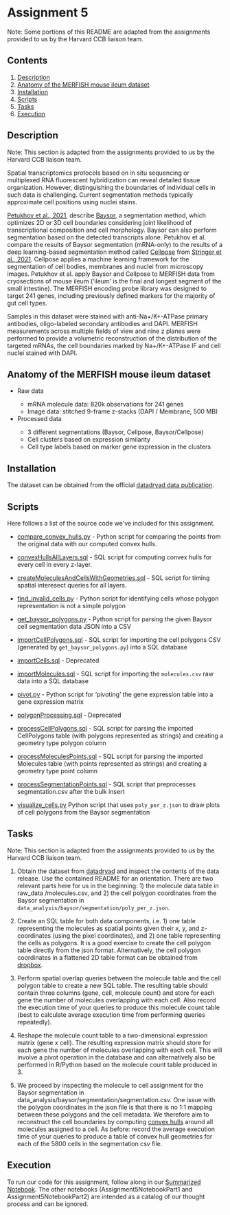 # Assignment 5 <a name="assignment5"></a>

Note: Some portions of this README are adapted from the assignments provided to us by the Harvard CCB liaison team.

## Contents

<ol>
<li><a href="#desc">Description</a></li>
<li><a href="#anat">Anatomy of the MERFISH mouse ileum dataset</a></li>
<li><a href="#inst">Installation</a></li>
<li><a href="#scripts">Scripts</a></li>
<li><a href="#tasks">Tasks</a></li>
<li><a href="#exec">Execution</a></li>
</ol>

## Description <a name="desc"></a>

Note: This section is adapted from the assignments provided to us by the Harvard CCB liaison team.

Spatial transcriptomics protocols based on in situ sequencing or multiplexed RNA fluorescent hybridization can reveal detailed tissue organization. However, distinguishing the boundaries of individual cells in such data is challenging. Current segmentation methods typically approximate cell positions using nuclei stains.

[Petukhov et al., 2021](https://doi.org/10.1038/s41587-021-01044-w), describe [Baysor](https://github.com/kharchenkolab/Baysor), a segmentation method, which optimizes 2D or 3D cell boundaries considering joint likelihood of transcriptional composition and cell morphology. Baysor can also perform segmentation based on the detected transcripts alone.
Petukhov et al. compare the results of Baysor segmentation (mRNA-only) to the results of a deep learning-based segmentation method called [Cellpose](https://github.com/MouseLand/cellpose) from [Stringer et al., 2021](https://doi.org/10.1038/s41592-020-01018-x). Cellpose applies a machine learning framework for the segmentation of cell bodies, membranes and nuclei from microscopy images.
Petukhov et al. apply Baysor and Cellpose to MERFISH data from cryosections of mouse ileum (‘ileum’ is the final and longest segment of the small intestine). The MERFISH encoding probe library was designed to target 241 genes, including previously defined markers for the majority of gut cell types.

Samples in this dataset were stained with anti-Na+/K+-ATPase primary antibodies, oligo-labeled secondary antibodies and DAPI. MERFISH measurements across multiple fields of view and nine z planes were performed to provide a volumetric reconstruction of the distribution of the targeted mRNAs, the cell boundaries marked by Na+/K+-ATPase IF and cell nuclei stained with DAPI.

## Anatomy of the MERFISH mouse ileum dataset <a name="anat"></a>
<ul>
<li> Raw data </li>  
<ul>
<li> mRNA molecule data: 820k observations for 241 genes  </li>
<li> Image data: stitched 9-frame z-stacks (DAPI / Membrane, 500 MB) </li>
</ul>

<li> Processed data </li>
<ul>
<li> 3 different segmentations (Baysor, Cellpose, Baysor/Cellpose) </li>
<li> Cell clusters based on expression similarity  </li>
<li> Cell type labels based on marker gene expression in the clusters </li>
</ul>
</ul>

## Installation <a name="inst"></a>

The dataset can be obtained from the official [datadryad data publication](https://doi.org/10.5061/dryad.jm63xsjb2).

## Scripts <a name="scripts"></a>

Here follows a list of the source code we've included for this assignment.

* [compare_convex_hulls.py](https://github.com/kunyanglu/harvard-ccb-hmc-clinic/blob/main/assignment_5/src/compare_convex_hulls.py) - 
Python script for comparing the points from the original data with our computed convex hulls.

* [convexHullsAllLayers.sql](https://github.com/kunyanglu/harvard-ccb-hmc-clinic/blob/main/assignment_5/src/convexHullsAllLayers.sql) -
SQL script for computing convex hulls for every cell in every z-layer.

* [createMoleculesAndCellsWithGeometries.sql](https://github.com/kunyanglu/harvard-ccb-hmc-clinic/blob/main/assignment_5/src/createMoleculesAndCellsWithGeometries.sql) - 
SQL script for timing spatial interesect queries for all layers.

* [find_invalid_cells.py](https://github.com/kunyanglu/harvard-ccb-hmc-clinic/blob/main/assignment_5/src/find_invalid_cells.py) - 
Python script for identifying cells whose polygon representation is not a simple polygon

* [get_baysor_polygons.py](https://github.com/kunyanglu/harvard-ccb-hmc-clinic/blob/main/assignment_5/src/get_baysor_polygons.py) - 
Python script for parsing the given Baysor cell segmentation data JSON into a CSV

* [importCellPolygons.sql](https://github.com/kunyanglu/harvard-ccb-hmc-clinic/blob/main/assignment_5/src/importCellPolygons.sql) - 
SQL script for importing the cell polygons CSV (generated by `get_baysor_polygons.py`) into a SQL database 

* [importCells.sql](https://github.com/kunyanglu/harvard-ccb-hmc-clinic/blob/main/assignment_5/src/importCells.sql) - 
Deprecated

* [importMolecules.sql](https://github.com/kunyanglu/harvard-ccb-hmc-clinic/blob/main/assignment_5/src/importMolecules.sql) - 
SQL script for importing the `molecules.csv` raw data into a SQL database

* [pivot.py](https://github.com/kunyanglu/harvard-ccb-hmc-clinic/blob/main/assignment_5/src/pivot.py) - 
Python script for ‘pivoting’ the gene expression table into a gene expression matrix

* [polygonProcessing.sql](https://github.com/kunyanglu/harvard-ccb-hmc-clinic/blob/main/assignment_5/src/polygonProcessing.sql) - 
Deprecated

* [processCellPolygons.sql](https://github.com/kunyanglu/harvard-ccb-hmc-clinic/blob/main/assignment_5/src/processCellPolygons.sql) - 
SQL script for parsing the imported CellPolygons table (with polygons represented as strings) and creating a geometry type polygon column

* [processMoleculesPoints.sql](https://github.com/kunyanglu/harvard-ccb-hmc-clinic/blob/main/assignment_5/src/processMoleculesPoints.sql) -
SQL script for parsing the imported Molecules table (with points represented as strings) and creating a geometry type point column

* [processSegmentationPoints.sql](https://github.com/kunyanglu/harvard-ccb-hmc-clinic/blob/main/assignment_5/src/processSegmentationPoints.sql) - 
SQL script that preprocesses segmentation.csv after the bulk insert

* [visualize_cells.py](https://github.com/kunyanglu/harvard-ccb-hmc-clinic/blob/main/assignment_5/src/visualize_cells.py)
Python script that uses `poly_per_z.json` to draw plots of cell polygons from the Baysor segmentation


## Tasks <a name="tasks"></a>

Note: This section is adapted from the assignments provided to us by the Harvard CCB liaison team.

1. Obtain the dataset from [datadryad](https://doi.org/10.5061/dryad.jm63xsjb2) and inspect the contents of the data release. Use the contained README for an orientation. There are two relevant parts here for us in the beginning: 1) the molecule data table in raw_data /molecules.csv, and 2) the cell polygon coordinates from the Baysor segmentation in `data_analysis/baysor/segmentation/poly_per_z.json`.

2. Create an SQL table for both data components, i.e. 1) one table representing the molecules as spatial points given their x, y, and z-coordinates (using the pixel coordinates), and 2) one table representing the cells as polygons. It is a good exercise to create the cell polygon table directly from the json format. Alternatively, the cell polygon coordinates in a flattened 2D table format can be obtained from [dropbox](https://www.dropbox.com/s/n6rf3sastdo9fn5/baysor_polygons.csv?dl=0). 

3. Perform spatial overlap queries between the molecule table and the cell polygon table to create a new SQL table. The resulting table should contain three columns (gene, cell, molecule count) and store for each gene the number of molecules overlapping with each cell. Also record the execution time of your queries to produce this molecule count table (best to calculate average execution time from performing queries repeatedly).

4. Reshape the molecule count table to a two-dimensional expression matrix (gene x cell). The resulting expression matrix should store for each gene the number of molecules overlapping with each cell. This will involve a pivot operation in the database and can alternatively also be performed in R/Python based on the molecule count table produced in 3.

5. We proceed by inspecting the molecule to cell assignment for the Baysor segmentation in data_analysis/baysor/segmentation/segmentation.csv. One issue with the polygon coordinates in the json file is that there is no 1:1 mapping between these polygons and the cell metadata. We therefore aim to reconstruct the cell boundaries by computing [convex hulls](https://learn.microsoft.com/en-us/sql/t-sql/spatial-geometry/stconvexhull-geometry-data-type?view=sql-server-ver16) around all molecules assigned to a cell. As before: record the average execution time of your queries to produce a table of convex hull geometries for each of the 5800 cells in the segmentation csv file. 

## Execution <a name="exec"></a>

To run our code for this assignment, follow along in our [Summarized Notebook](Notebooks/Assignment5NotebookSummarized.ipynb). 
The other notebooks (Assignment5NotebookPart1 and Assignment5NotebookPart2) are intended as a catalog of our thought process and can be ignored.

